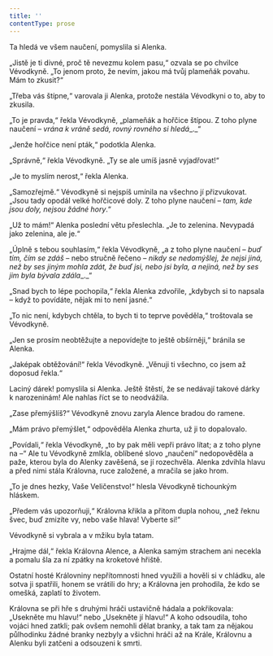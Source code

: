 ```yaml
---
title: ''
contentType: prose
---
```


Ta hledá ve všem naučení, pomyslila si Alenka.

„Jistě je ti divné, proč tě nevezmu kolem pasu,“ ozvala se po chvilce Vévodkyně. „To jenom proto, že nevím, jakou má tvůj plameňák povahu. Mám to zkusit?“

„Třeba vás štípne,“ varovala ji Alenka, protože nestála Vévodkyni o to, aby to zkusila.

„To je pravda,“ řekla Vévodkyně, „plameňák a hořčice štípou. Z toho plyne naučení – _vrána k vráně sedá, rovný rovného si hledá__._“

„Jenže hořčice není pták,“ podotkla Alenka.

„Správně,“ řekla Vévodkyně. „Ty se ale umíš jasně vyjadřovat!“

„Je to myslím nerost,“ řekla Alenka.

„Samozřejmě.“ Vévodkyně si nejspíš umínila na všechno jí přizvukovat. „Jsou tady opodál velké hořčicové doly. Z toho plyne naučení – _tam, kde jsou doly, nejsou žádné hory_.“

„Už to mám!“ Alenka poslední větu přeslechla. „Je to zelenina. Nevypadá jako zelenina, ale je.“

„Úplně s tebou souhlasím,“ řekla Vévodkyně, „a z toho plyne naučení – _buď tím, čím se zdáš_ – nebo stručně řečeno – _nikdy se nedomýšlej, že nejsi jiná, než by ses jiným mohla zdát, že buď jsi, nebo jsi byla, a nejiná, než by ses jim byla bývala zdála__._“

„Snad bych to lépe pochopila,“ řekla Alenka zdvořile, „kdybych si to napsala – když to povídáte, nějak mi to není jasné.“

„To nic není, kdybych chtěla, to bych ti to teprve pověděla,“ troštovala se Vévodkyně.

„Jen se prosím neobtěžujte a nepovídejte to ještě obšírněji,“ bránila se Alenka.

„Jaképak obtěžování!“ řekla Vévodkyně. „Věnuji ti všechno, co jsem až doposud řekla.“

Laciný dárek! pomyslila si Alenka. Ještě štěstí, že se nedávají takové dárky k narozeninám! Ale nahlas říct se to neodvážila.

„Zase přemýšlíš?“ Vévodkyně znovu zaryla Alence bradou do ramene.

„Mám právo přemýšlet,“ odpověděla Alenka zhurta, už ji to dopalovalo.

„Povídali,“ řekla Vévodkyně, „to by pak měli vepři právo lítat; a z toho plyne na –“ Ale tu Vévodkyně zmlkla, oblíbené slovo „naučení“ nedopověděla a paže, kterou byla do Alenky zavěšená, se jí rozechvěla. Alenka zdvihla hlavu a před nimi stála Královna, ruce založené, a mračila se jako hrom.

„To je dnes hezky, Vaše Veličenstvo!“ hlesla Vévodkyně tichounkým hláskem.

„Předem vás upozorňuji,“ Královna křikla a přitom dupla nohou, „než řeknu švec, buď zmizíte vy, nebo vaše hlava! Vyberte si!“

Vévodkyně si vybrala a v mžiku byla tatam.

„Hrajme dál,“ řekla Královna Alence, a Alenka samým strachem ani necekla a pomalu šla za ní zpátky na kroketové hřiště.

Ostatní hosté Královniny nepřítomnosti hned využili a hověli si v chládku, ale sotva ji spatřili, honem se vrátili do hry; a Královna jen prohodila, že kdo se omešká, zaplatí to životem.

Královna se při hře s druhými hráči ustavičně hádala a pokřikovala: „Usekněte mu hlavu!“ nebo „Usekněte jí hlavu!“ A koho odsoudila, toho vojáci hned zatkli; pak ovšem nemohli dělat branky, a tak tam za nějakou půlhodinku žádné branky nezbyly a všichni hráči až na Krále, Královnu a Alenku byli zatčeni a odsouzeni k smrti.
